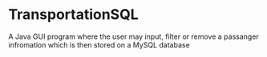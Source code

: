 # TransportationSQL
A Java GUI program where the user may input, filter or remove a passanger infromation which is then stored on a MySQL database
